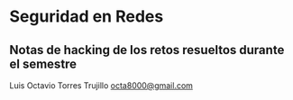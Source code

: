 # Seguridad en Redes

## Notas de hacking de los retos resueltos durante el semestre

Luis Octavio Torres Trujillo
octa8000@gmail.com
